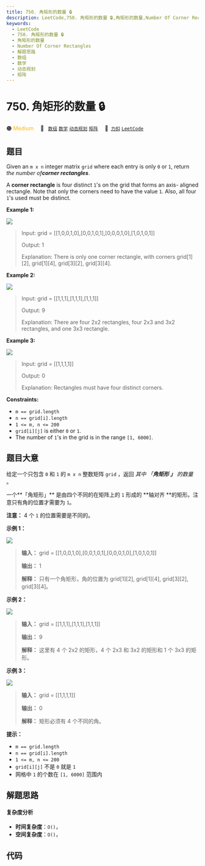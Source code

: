 ```yaml
---
title: 750. 角矩形的数量 🔒
description: LeetCode,750. 角矩形的数量 🔒,角矩形的数量,Number Of Corner Rectangles,解题思路,数组,数学,动态规划,矩阵
keywords:
  - LeetCode
  - 750. 角矩形的数量 🔒
  - 角矩形的数量
  - Number Of Corner Rectangles
  - 解题思路
  - 数组
  - 数学
  - 动态规划
  - 矩阵
---
```


# 750. 角矩形的数量 🔒

🟠 <font color=#ffb800>Medium</font>&emsp; 🔖&ensp; [`数组`](/tag/array.md) [`数学`](/tag/math.md) [`动态规划`](/tag/dynamic-programming.md) [`矩阵`](/tag/matrix.md)&emsp; 🔗&ensp;[`力扣`](https://leetcode.cn/problems/number-of-corner-rectangles) [`LeetCode`](https://leetcode.com/problems/number-of-corner-rectangles)

## 题目

Given an `m x n` integer matrix `grid` where each entry is only `0` or `1`,
return _the number of**corner rectangles**_.

A **corner rectangle** is four distinct `1`'s on the grid that forms an axis-
aligned rectangle. Note that only the corners need to have the value `1`.
Also, all four `1`'s used must be distinct.



**Example 1:**

![](https://fastly.jsdelivr.net/gh/doocs/leetcode@main/solution/0700-0799/0750.Number%20Of%20Corner%20Rectangles/images/cornerrec1-grid.jpg)

> Input: grid = [[1,0,0,1,0],[0,0,1,0,1],[0,0,0,1,0],[1,0,1,0,1]]
> 
> Output: 1
> 
> Explanation: There is only one corner rectangle, with corners grid[1][2], grid[1][4], grid[3][2], grid[3][4].

**Example 2:**

![](https://fastly.jsdelivr.net/gh/doocs/leetcode@main/solution/0700-0799/0750.Number%20Of%20Corner%20Rectangles/images/cornerrec2-grid.jpg)

> Input: grid = [[1,1,1],[1,1,1],[1,1,1]]
> 
> Output: 9
> 
> Explanation: There are four 2x2 rectangles, four 2x3 and 3x2 rectangles, and one 3x3 rectangle.

**Example 3:**

![](https://fastly.jsdelivr.net/gh/doocs/leetcode@main/solution/0700-0799/0750.Number%20Of%20Corner%20Rectangles/images/cornerrec3-grid.jpg)

> Input: grid = [[1,1,1,1]]
> 
> Output: 0
> 
> Explanation: Rectangles must have four distinct corners.

**Constraints:**

  * `m == grid.length`
  * `n == grid[i].length`
  * `1 <= m, n <= 200`
  * `grid[i][j]` is either `0` or `1`.
  * The number of `1`'s in the grid is in the range `[1, 6000]`.


## 题目大意

给定一个只包含 `0` 和 `1` 的 `m x n` 整数矩阵 `grid` ，返回 _其中 「**角矩形 」** 的数量_ 。

一个**「角矩形」** 是由四个不同的在矩阵上的 `1` 形成的 **轴对齐  **的矩形。注意只有角的位置才需要为 `1`。

**注意：** 4 个 `1` 的位置需要是不同的。



**示例 1：**

![](https://fastly.jsdelivr.net/gh/doocs/leetcode@main/solution/0700-0799/0750.Number%20Of%20Corner%20Rectangles/images/cornerrec1-grid.jpg)

> 
> 
> 
> 
> 
> **输入：** grid = [[1,0,0,1,0],[0,0,1,0,1],[0,0,0,1,0],[1,0,1,0,1]]
> 
> **输出：** 1
> 
> **解释：** 只有一个角矩形，角的位置为 grid[1][2], grid[1][4], grid[3][2], grid[3][4]。
> 
> 

**示例 2：**

![](https://fastly.jsdelivr.net/gh/doocs/leetcode@main/solution/0700-0799/0750.Number%20Of%20Corner%20Rectangles/images/cornerrec2-grid.jpg)

> 
> 
> 
> 
> 
> **输入：** grid = [[1,1,1],[1,1,1],[1,1,1]]
> 
> **输出：** 9
> 
> **解释：** 这里有 4 个 2x2 的矩形，4 个 2x3 和 3x2 的矩形和 1 个 3x3 的矩形。
> 
> 

**示例 3：**

![](https://fastly.jsdelivr.net/gh/doocs/leetcode@main/solution/0700-0799/0750.Number%20Of%20Corner%20Rectangles/images/cornerrec3-grid.jpg)

> 
> 
> 
> 
> 
> **输入：** grid = [[1,1,1,1]]
> 
> **输出：** 0
> 
> **解释：** 矩形必须有 4 个不同的角。
> 
> 



**提示：**

  * `m == grid.length`
  * `n == grid[i].length`
  * `1 <= m, n <= 200`
  * `grid[i][j]` 不是 `0` 就是 `1`
  * 网格中 `1` 的个数在 `[1, 6000]` 范围内


## 解题思路

#### 复杂度分析

- **时间复杂度**：`O()`，
- **空间复杂度**：`O()`，

## 代码

```javascript

```
